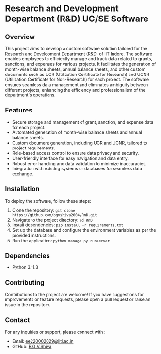 # Research and Development Department (R&D) UC/SE Software

## Overview
This project aims to develop a custom software solution tailored for the Research and Development Department (R&D) of IIT Indore. The software enables employees to efficiently manage and track data related to grants, sanctions, and expenses for various projects. It facilitates the generation of month-wise balance sheets, annual balance sheets, and other custom documents such as UCR (Utilization Certificate for Research) and UCNR (Utilization Certificate for Non-Research) for each project. The software ensures seamless data management and eliminates ambiguity between different projects, enhancing the efficiency and professionalism of the department's operations.

## Features
- Secure storage and management of grant, sanction, and expense data for each project.
- Automated generation of month-wise balance sheets and annual balance sheets.
- Custom document generation, including UCR and UCNR, tailored to project requirements.
- Role-based access control to ensure data privacy and security.
- User-friendly interface for easy navigation and data entry.
- Robust error handling and data validation to minimize inaccuracies.
- Integration with existing systems or databases for seamless data exchange.

## Installation
To deploy the software, follow these steps:

1. Clone the repository: `git clone https://github.com/bgvshiva2004/RnD.git`
2. Navigate to the project directory: `cd RnD`
3. Install dependencies: `pip install -r requirements.txt`
4. Set up the database and configure the environment variables as per the provided instructions.
5. Run the application: `python manage.py runserver`

## Dependencies
- Python 3.11.3

## Contributing
Contributions to the project are welcome! If you have suggestions for improvements or feature requests, please open a pull request or raise an issue in the repository.


## Contact
For any inquiries or support, please connect with :
- Email: ee220002029@iiti.ac.in
- GitHub: [B.G.V.Shiva](https://github.com/bgvshiva2004)
